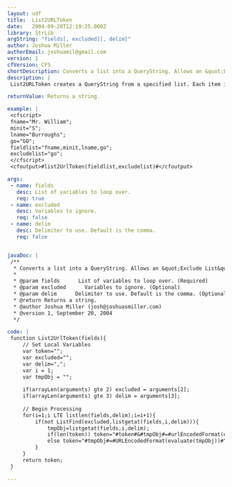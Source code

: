 ```yaml
---
layout: udf
title:  List2URLToken
date:   2004-09-20T12:19:25.000Z
library: StrLib
argString: "fields[, excluded][, delim]"
author: Joshua Miller
authorEmail: joshuamil@gmail.com
version: 1
cfVersion: CF5
shortDescription: Converts a list into a QueryString. Allows an &quot;Exclude List&quot; as well.
description: |
 List2URLToken creates a QueryString from a specified list. Each item in the list should be the name of an existing variable. The optional parameter EXCLUDE allows you to pass another list of values you do not want included in the QueryString. Accepts optinal delimiter as well. I use this for transforming form.fieldnames into a QueryString to pass to a NEXT-N tag, however this can be used with ANY list instead of only form fields.

returnValue: Returns a string.

example: |
 <cfscript>
 fname="Mr. William";
 minit="S";
 lname="Burroughs";
 go="GO";
 fieldlist="fname,minit,lname,go";
 excludelist="go";
 </cfscript>
 <cfoutput>#list2UrlToken(fieldlist,excludelist)#</cfoutput>

args:
 - name: fields
   desc: List of variables to loop over.
   req: true
 - name: excluded
   desc: Variables to ignore.
   req: false
 - name: delim
   desc: Delimiter to use. Default is the comma.
   req: false


javaDoc: |
 /**
  * Converts a list into a QueryString. Allows an &quot;Exclude List&quot; as well.
  * 
  * @param fields      List of variables to loop over. (Required)
  * @param excluded      Variables to ignore. (Optional)
  * @param delim      Delimiter to use. Default is the comma. (Optional)
  * @return Returns a string. 
  * @author Joshua Miller (josh@joshuasmiller.com) 
  * @version 1, September 20, 2004 
  */

code: |
 function List2UrlToken(fields){
     // Set Local Variables
     var token="";
     var excluded="";
     var delim=",";
     var i = 1;
     var tmpObj = "";
     
     if(arrayLen(arguments) gte 2) excluded = arguments[2];
     if(arrayLen(arguments) gte 3) delim = arguments[3];
     
     // Begin Processing
     for(i=1;i LTE listlen(fields,delim);i=i+1){
         if(not ListFind(excluded,listgetat(fields,i,delim))){
             tmpObj=listgetat(fields,i,delim);
             if(len(token)) token="#token#&#tmpObj#=#urlEncodedFormat(evaluate(tmpObj))#"; 
             else token="#tmpObj#=#URLEncodedFormat(evaluate(tmpObj))#"; 
         }
     }
     return token;
 }

---
```


